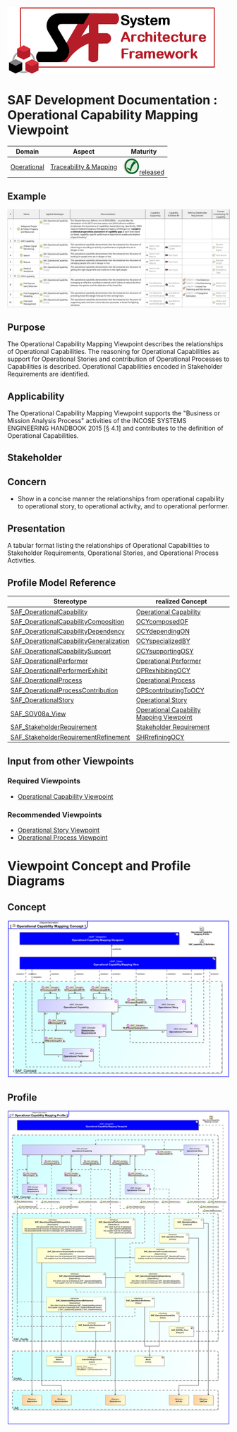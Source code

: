 ![System Architecture Framework](../../diagrams/Logo_SAF.png)
# SAF Development Documentation : Operational Capability Mapping Viewpoint
|**Domain**|**Aspect**|**Maturity**|
| --- | --- | --- |
|[Operational](../../domains.md#Domain-Operational)|[Traceability & Mapping](../../aspects.md#Aspect-Traceability-&-Mapping)|![Released](../../diagrams/Symbol_confirmed.svg.png )[released](../../using-saf/maturity.md#released)|
## Example
![SAR and FDN Capability Mapping Table](../../diagrams/SAR-and-FDN-Capability-Mapping-Table.svg)
## Purpose
The Operational Capability Mapping Viewpoint describes the relationships of Operational Capabilities. The reasoning for Operational Capabilities as support for Operational Stories and contribution of Operational Processes to Capabilities is described. Operational Capabilities encoded in Stakeholder Requirements are identified.
## Applicability
The Operational Capability Mapping Viewpoint supports the "Business or Mission Analysis Process" activities of the INCOSE SYSTEMS ENGINEERING HANDBOOK 2015 [§ 4.1] and contributes to the definition of Operational Capabilities.
## Stakeholder
## Concern
* Show in a concise manner the relationships from operational capability to operational story, to operational activity, and to operational performer.
## Presentation
A tabular format listing the relationships of Operational Capabilities to Stakeholder Requirements, Operational Stories, and Operational Process Activities.

## Profile Model Reference
|Stereotype | realized Concept|
|---|---|
|[SAF_OperationalCapability](../../stereotypes.md#SAF_OperationalCapability)|[Operational Capability](../concept/concepts.md#Operational-Capability)|
|[SAF_OperationalCapabilityComposition](../../stereotypes.md#SAF_OperationalCapabilityComposition)|[OCYcomposedOF](../concept/concepts.md#OCYcomposedOF)|
|[SAF_OperationalCapabilityDependency](../../stereotypes.md#SAF_OperationalCapabilityDependency)|[OCYdependingON](../concept/concepts.md#OCYdependingON)|
|[SAF_OperationalCapabilityGeneralization](../../stereotypes.md#SAF_OperationalCapabilityGeneralization)|[OCYspecializedBY](../concept/concepts.md#OCYspecializedBY)|
|[SAF_OperationalCapabilitySupport](../../stereotypes.md#SAF_OperationalCapabilitySupport)|[OCYsupportingOSY](../concept/concepts.md#OCYsupportingOSY)|
|[SAF_OperationalPerformer](../../stereotypes.md#SAF_OperationalPerformer)|[Operational Performer](../concept/concepts.md#Operational-Performer)|
|[SAF_OperationalPerformerExhibit](../../stereotypes.md#SAF_OperationalPerformerExhibit)|[OPRexhibitingOCY](../concept/concepts.md#OPRexhibitingOCY)|
|[SAF_OperationalProcess](../../stereotypes.md#SAF_OperationalProcess)|[Operational Process](../concept/concepts.md#Operational-Process)|
|[SAF_OperationalProcessContribution](../../stereotypes.md#SAF_OperationalProcessContribution)|[OPScontributingToOCY](../concept/concepts.md#OPScontributingToOCY)|
|[SAF_OperationalStory](../../stereotypes.md#SAF_OperationalStory)|[Operational Story](../concept/concepts.md#Operational-Story)|
|[SAF_SOV08a_View](../../stereotypes.md#SAF_SOV08a_View)|[Operational Capability Mapping Viewpoint](../concept/concepts.md#Operational-Capability-Mapping-Viewpoint)|
|[SAF_StakeholderRequirement](../../stereotypes.md#SAF_StakeholderRequirement)|[Stakeholder Requirement](../concept/concepts.md#Stakeholder-Requirement)|
|[SAF_StakeholderRequirementRefinement](../../stereotypes.md#SAF_StakeholderRequirementRefinement)|[SHRrefiningOCY](../concept/concepts.md#SHRrefiningOCY)|
## Input from other Viewpoints
### Required Viewpoints
* [Operational Capability Viewpoint](Operational-Capability-Viewpoint.md)
### Recommended Viewpoints
* [Operational Story Viewpoint](Operational-Story-Viewpoint.md)
* [Operational Process Viewpoint](Operational-Process-Viewpoint.md)
# Viewpoint Concept and Profile Diagrams
## Concept
![Operational Capability Mapping Concept](diagrams/Operational-Capability-Mapping-Concept.svg)
## Profile
![Operational Capability Mapping Profile](diagrams/Operational-Capability-Mapping-Profile.svg)
